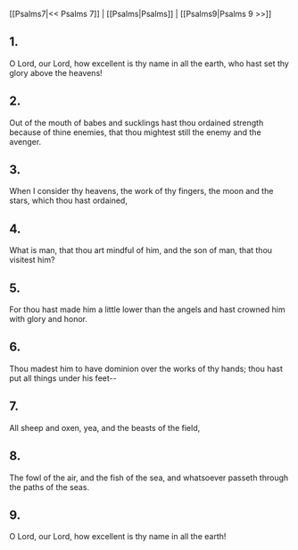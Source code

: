 [[Psalms7|<< Psalms 7]] | [[Psalms|Psalms]] | [[Psalms9|Psalms 9 >>]]
## 1.
O Lord, our Lord, how excellent is thy name in all the earth, who hast set thy glory above the heavens!
## 2.
Out of the mouth of babes and sucklings hast thou ordained strength because of thine enemies, that thou mightest still the enemy and the avenger.
## 3.
When I consider thy heavens, the work of thy fingers, the moon and the stars, which thou hast ordained,
## 4.
What is man, that thou art mindful of him, and the son of man, that thou visitest him?
## 5.
For thou hast made him a little lower than the angels and hast crowned him with glory and honor.
## 6.
Thou madest him to have dominion over the works of thy hands; thou hast put all things under his feet\--
## 7.
All sheep and oxen, yea, and the beasts of the field,
## 8.
The fowl of the air, and the fish of the sea, and whatsoever passeth through the paths of the seas.
## 9.
O Lord, our Lord, how excellent is thy name in all the earth!

